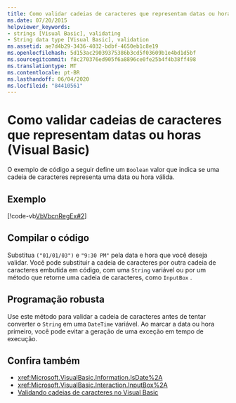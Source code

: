 ```yaml
---
title: Como validar cadeias de caracteres que representam datas ou horas
ms.date: 07/20/2015
helpviewer_keywords:
- strings [Visual Basic], validating
- String data type [Visual Basic], validation
ms.assetid: ae7d4b29-3436-4032-bdbf-4650eb1c8e19
ms.openlocfilehash: 5d153ac29039375386b3cd5f03609b1e4bd1d5bf
ms.sourcegitcommit: f8c270376ed905f6a8896ce0fe25b4f4b38ff498
ms.translationtype: MT
ms.contentlocale: pt-BR
ms.lasthandoff: 06/04/2020
ms.locfileid: "84410561"
---
```

# <a name="how-to-validate-strings-that-represent-dates-or-times-visual-basic"></a>Como validar cadeias de caracteres que representam datas ou horas (Visual Basic)
O exemplo de código a seguir define um `Boolean` valor que indica se uma cadeia de caracteres representa uma data ou hora válida.  
  
## <a name="example"></a>Exemplo  
 [!code-vb[VbVbcnRegEx#2](~/samples/snippets/visualbasic/VS_Snippets_VBCSharp/VbVbcnRegEx/VB/Class1.vb#2)]  
  
## <a name="compile-the-code"></a>Compilar o código  
 Substitua `("01/01/03")` e `"9:30 PM"` pela data e hora que você deseja validar. Você pode substituir a cadeia de caracteres por outra cadeia de caracteres embutida em código, com uma `String` variável ou por um método que retorne uma cadeia de caracteres, como `InputBox` .  
  
## <a name="robust-programming"></a>Programação robusta  
 Use este método para validar a cadeia de caracteres antes de tentar converter o `String` em uma `DateTime` variável. Ao marcar a data ou hora primeiro, você pode evitar a geração de uma exceção em tempo de execução.  
  
## <a name="see-also"></a>Confira também

- <xref:Microsoft.VisualBasic.Information.IsDate%2A>
- <xref:Microsoft.VisualBasic.Interaction.InputBox%2A>
- [Validando cadeias de caracteres no Visual Basic](validating-strings.md)
